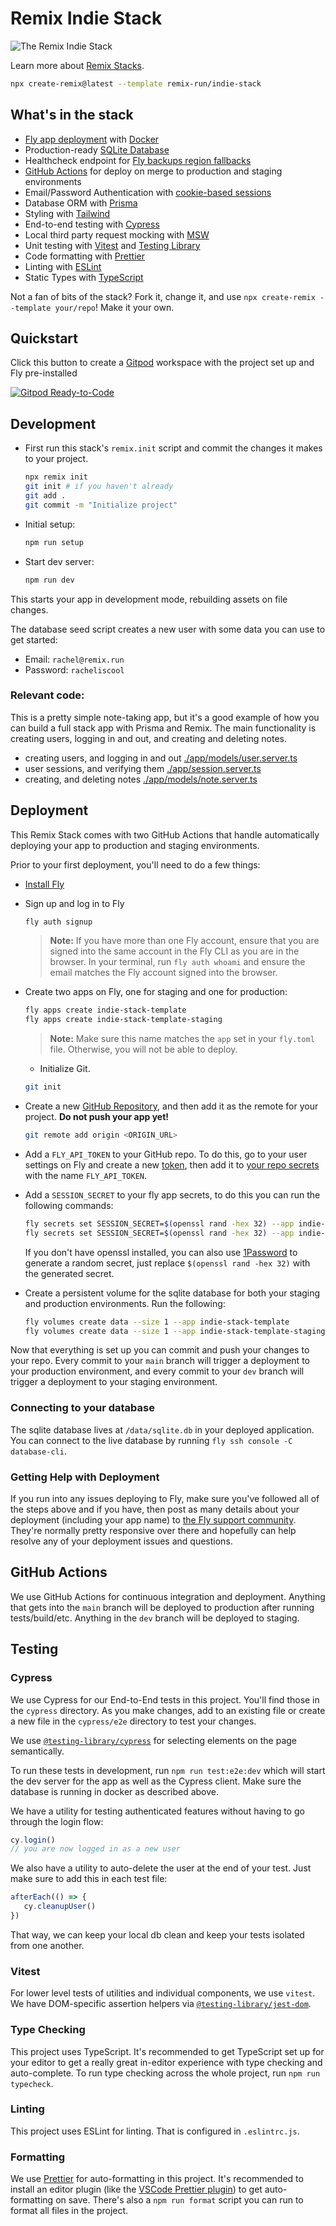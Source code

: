 # Remix Indie Stack

![The Remix Indie Stack](https://repository-images.githubusercontent.com/465928257/a241fa49-bd4d-485a-a2a5-5cb8e4ee0abf)

Learn more about [Remix Stacks](https://remix.run/stacks).

```sh
npx create-remix@latest --template remix-run/indie-stack
```

## What's in the stack

-  [Fly app deployment](https://fly.io) with [Docker](https://www.docker.com/)
-  Production-ready [SQLite Database](https://sqlite.org)
-  Healthcheck endpoint for [Fly backups region fallbacks](https://fly.io/docs/reference/configuration/#services-http_checks)
-  [GitHub Actions](https://github.com/features/actions) for deploy on merge to production and staging environments
-  Email/Password Authentication with [cookie-based sessions](https://remix.run/utils/sessions#md-createcookiesessionstorage)
-  Database ORM with [Prisma](https://prisma.io)
-  Styling with [Tailwind](https://tailwindcss.com/)
-  End-to-end testing with [Cypress](https://cypress.io)
-  Local third party request mocking with [MSW](https://mswjs.io)
-  Unit testing with [Vitest](https://vitest.dev) and [Testing Library](https://testing-library.com)
-  Code formatting with [Prettier](https://prettier.io)
-  Linting with [ESLint](https://eslint.org)
-  Static Types with [TypeScript](https://typescriptlang.org)

Not a fan of bits of the stack? Fork it, change it, and use `npx create-remix --template your/repo`! Make it your own.

## Quickstart

Click this button to create a [Gitpod](https://gitpod.io) workspace with the project set up and Fly pre-installed

[![Gitpod Ready-to-Code](https://img.shields.io/badge/Gitpod-Ready--to--Code-blue?logo=gitpod)](https://gitpod.io/#https://github.com/remix-run/indie-stack/tree/main)

## Development

-  First run this stack's `remix.init` script and commit the changes it makes to your project.

   ```sh
   npx remix init
   git init # if you haven't already
   git add .
   git commit -m "Initialize project"
   ```

-  Initial setup:

   ```sh
   npm run setup
   ```

-  Start dev server:

   ```sh
   npm run dev
   ```

This starts your app in development mode, rebuilding assets on file changes.

The database seed script creates a new user with some data you can use to get started:

-  Email: `rachel@remix.run`
-  Password: `racheliscool`

### Relevant code:

This is a pretty simple note-taking app, but it's a good example of how you can build a full stack app with Prisma and Remix. The main functionality is creating users, logging in and out, and creating and deleting notes.

-  creating users, and logging in and out [./app/models/user.server.ts](app/models/user.server.ts)
-  user sessions, and verifying them [./app/session.server.ts](app/session.server.ts)
-  creating, and deleting notes [./app/models/note.server.ts](app/models/note.server.ts)

## Deployment

This Remix Stack comes with two GitHub Actions that handle automatically deploying your app to production and staging environments.

Prior to your first deployment, you'll need to do a few things:

-  [Install Fly](https://fly.io/docs/getting-started/installing-flyctl/)

-  Sign up and log in to Fly

   ```sh
   fly auth signup
   ```

   > **Note:** If you have more than one Fly account, ensure that you are signed into the same account in the Fly CLI as you are in the browser. In your terminal, run `fly auth whoami` and ensure the email matches the Fly account signed into the browser.

-  Create two apps on Fly, one for staging and one for production:

   ```sh
   fly apps create indie-stack-template
   fly apps create indie-stack-template-staging
   ```

   > **Note:** Make sure this name matches the `app` set in your `fly.toml` file. Otherwise, you will not be able to deploy.

   -  Initialize Git.

   ```sh
   git init
   ```

-  Create a new [GitHub Repository](https://repo.new), and then add it as the remote for your project. **Do not push your app yet!**

   ```sh
   git remote add origin <ORIGIN_URL>
   ```

-  Add a `FLY_API_TOKEN` to your GitHub repo. To do this, go to your user settings on Fly and create a new [token](https://web.fly.io/user/personal_access_tokens/new), then add it to [your repo secrets](https://docs.github.com/en/actions/security-guides/encrypted-secrets) with the name `FLY_API_TOKEN`.

-  Add a `SESSION_SECRET` to your fly app secrets, to do this you can run the following commands:

   ```sh
   fly secrets set SESSION_SECRET=$(openssl rand -hex 32) --app indie-stack-template
   fly secrets set SESSION_SECRET=$(openssl rand -hex 32) --app indie-stack-template-staging
   ```

   If you don't have openssl installed, you can also use [1Password](https://1password.com/password-generator) to generate a random secret, just replace `$(openssl rand -hex 32)` with the generated secret.

-  Create a persistent volume for the sqlite database for both your staging and production environments. Run the following:

   ```sh
   fly volumes create data --size 1 --app indie-stack-template
   fly volumes create data --size 1 --app indie-stack-template-staging
   ```

Now that everything is set up you can commit and push your changes to your repo. Every commit to your `main` branch will trigger a deployment to your production environment, and every commit to your `dev` branch will trigger a deployment to your staging environment.

### Connecting to your database

The sqlite database lives at `/data/sqlite.db` in your deployed application. You can connect to the live database by running `fly ssh console -C database-cli`.

### Getting Help with Deployment

If you run into any issues deploying to Fly, make sure you've followed all of the steps above and if you have, then post as many details about your deployment (including your app name) to [the Fly support community](https://community.fly.io). They're normally pretty responsive over there and hopefully can help resolve any of your deployment issues and questions.

## GitHub Actions

We use GitHub Actions for continuous integration and deployment. Anything that gets into the `main` branch will be deployed to production after running tests/build/etc. Anything in the `dev` branch will be deployed to staging.

## Testing

### Cypress

We use Cypress for our End-to-End tests in this project. You'll find those in the `cypress` directory. As you make changes, add to an existing file or create a new file in the `cypress/e2e` directory to test your changes.

We use [`@testing-library/cypress`](https://testing-library.com/cypress) for selecting elements on the page semantically.

To run these tests in development, run `npm run test:e2e:dev` which will start the dev server for the app as well as the Cypress client. Make sure the database is running in docker as described above.

We have a utility for testing authenticated features without having to go through the login flow:

```ts
cy.login()
// you are now logged in as a new user
```

We also have a utility to auto-delete the user at the end of your test. Just make sure to add this in each test file:

```ts
afterEach(() => {
   cy.cleanupUser()
})
```

That way, we can keep your local db clean and keep your tests isolated from one another.

### Vitest

For lower level tests of utilities and individual components, we use `vitest`. We have DOM-specific assertion helpers via [`@testing-library/jest-dom`](https://testing-library.com/jest-dom).

### Type Checking

This project uses TypeScript. It's recommended to get TypeScript set up for your editor to get a really great in-editor experience with type checking and auto-complete. To run type checking across the whole project, run `npm run typecheck`.

### Linting

This project uses ESLint for linting. That is configured in `.eslintrc.js`.

### Formatting

We use [Prettier](https://prettier.io/) for auto-formatting in this project. It's recommended to install an editor plugin (like the [VSCode Prettier plugin](https://marketplace.visualstudio.com/items?itemName=esbenp.prettier-vscode)) to get auto-formatting on save. There's also a `npm run format` script you can run to format all files in the project.
